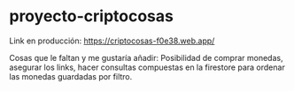 # proyecto-criptocosas

Link en producción: https://criptocosas-f0e38.web.app/

Cosas que le faltan y me gustaría añadir: Posibilidad de comprar monedas, asegurar los links, hacer consultas compuestas en la firestore para ordenar las monedas guardadas por filtro.
